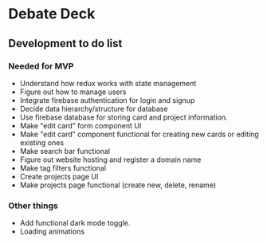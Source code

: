 # Debate Deck

## Development to do list

### Needed for MVP
- Understand how redux works with state management
- Figure out how to manage users
- Integrate firebase authentication for login and signup
- Decide data hierarchy/structure for database 
- Use firebase database for storing card and project information.
- Make "edit card" form component UI
- Make "edit card" component functional for creating new cards or editing existing ones
- Make search bar functional
- Figure out website hosting and register a domain name
- Make tag filters functional
- Create projects page UI
- Make projects page functional (create new, delete, rename)

### Other things
- Add functional dark mode toggle.
- Loading animations
